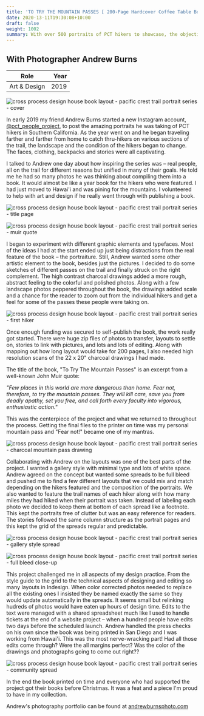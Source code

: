 ```yaml
---
title: 'TO TRY THE MOUNTAIN PASSES [ 200-Page Hardcover Coffee Table Book ]'
date: 2020-13-11T19:30:08+10:00
draft: false
weight: 1002
summary: With over 500 portraits of PCT hikers to showcase, the objective with this book was to make the design disappear. We wanted to create a presentation format that was consistent enough to direct all the focus toward the portraits, but varied enough to keep the reader's interest.
---
```


## With Photographer Andrew Burns

| Role | Year |
| ----------- | -----------: |
| Art & Design | 2019 |

![cross process design house book layout - pacific crest trail portrait series - cover](/images/work/cross-process-design-house-to-try-the-mountain-passes-cover.jpg "cover artwork and design - to try the mountain passes")

In early 2019 my friend Andrew Burns started a new Instagram account, [@pct_people_project](https://instagram.com/pct_people_project), to post the amazing portraits he was taking of PCT hikers in Southern California. As the year went on and he began traveling farther and farther from home to catch thru-hikers on various sections of the trail, the landscape and the condition of the hikers began to change. The faces, clothing, backpacks and stories were all captivating.

I talked to Andrew one day about how inspiring the series was – real people, all on the trail for different reasons but unified in many of their goals. He told me he had so many photos he was thinking about compiling them into a book. It would almost be like a year book for the hikers who were featured. I had just moved to Hawai'i and was pining for the mountains. I volunteered to help with art and design if he really went through with publishing a book.

![cross process design house book layout - pacific crest trail portrait series - title page](/images/work/cross-process-design-house-to-try-the-mountain-passes-title-page.jpg "title page design - to try the mountain passes")

![cross process design house book layout - pacific crest trail portrait series - muir quote](/images/work/cross-process-design-house-to-try-the-mountain-passes-muir-quote.jpg "Muir quote page - to try the mountain passes")

I began to experiment with different graphic elements and typefaces. Most of the ideas I had at the start ended up just being distractions from the real feature of the book – the portraiture. Still, Andrew wanted some other artistic element to the book, besides just the pictures. I decided to do some sketches of different passes on the trail and finally struck on the right complement. The high contrast charcoal drawings added a more rough, abstract feeling to the colorful and polished photos. Along with a few landscape photos peppered throughout the book, the drawings added scale and a chance for the reader to zoom out from the individual hikers and get a feel for some of the passes these people were taking on.

![cross process design house book layout - pacific crest trail portrait series - first hiker](/images/work/cross-process-design-house-to-try-the-mountain-passes-intro-fat-rat.jpg "Fat Rat - to try the mountain passes")

Once enough funding was secured to self-publish the book, the work really got started. There were huge zip files of photos to transfer, layouts to settle on, stories to link with pictures, and lots and lots of editing. Along with mapping out how long layout would take for 200 pages, I also needed high resolution scans of the 22 x 20" charcoal drawings I had made. 

The title of the book, "To Try The Mountain Passes" is an excerpt from a well-known John Muir quote:

*"Few places in this world are more dangerous than home. Fear not, therefore, to try the mountain passes. They will kill care, save you from deadly apathy, set you free, and call forth every faculty into vigorous, enthusiastic action."*

This was the centerpiece of the project and what we returned to throughout the process. Getting the final files to the printer on time was my personal mountain pass and "Fear not!" became one of my mantras.

![cross process design house book layout - pacific crest trail portrait series - charcoal mountain pass drawing](/images/work/cross-process-design-house-to-try-the-mountain-passes-chalk-drawing.jpg "Charcoal mountain passes - to try the mountain passes")

Collaborating with Andrew on the layouts was one of the best parts of the project. I wanted a gallery style with minimal type and lots of white space. Andrew agreed on the concept but wanted some spreads to be full bleed and pushed me to find a few different layouts that we could mix and match depending on the hikers featured and the composition of the portraits. We also wanted to feature the trail names of each hiker along with how many miles they had hiked when their portrait was taken. Instead of labeling each photo we decided to keep them at bottom of each spread like a footnote. This kept the portraits free of clutter but was an easy reference for readers. The stories followed the same column structure as the portrait pages and this kept the grid of the spreads regular and predictable.

![cross process design house book layout - pacific crest trail portrait series - gallery style spread](/images/work/cross-process-design-house-to-try-the-mountain-passes-nice-layout.jpg "gallery style spread - to try the mountain passes")

![cross process design house book layout - pacific crest trail portrait series - full bleed close-up](/images/work/cross-process-design-house-to-try-the-mountain-passes-full-bleed-photo.jpg "Full bleed close-up - to try the mountain passes")

This project challenged me in all aspects of my design practice. From the style guide to the grid to the technical aspects of designing and editing so many layouts in Indesign. When color corrected photos needed to replace all the existing ones I insisted they be named exactly the same so they would update automatically in the spreads. It seems small but relinking hudreds of photos would have eaten up hours of design time. Edits to the text were managed with a shared spreadsheet much like I used to handle tickets at the end of a website project – when a hundred people have edits two days before the scheduled launch. Andrew handled the press checks on his own since the book was being printed in San Diego and I was working from Hawai'i. This was the most nerve-wracking part! Had all those edits come through? Were the all margins perfect? Was the color of the drawings and photographs going to come out right??

![cross process design house book layout - pacific crest trail portrait series - community spread](/images/work/cross-process-design-house-to-try-the-mountain-passes-community-spread.jpg "Community spread - to try the mountain passes")

In the end the book printed on time and everyone who had supported the project got their books before Christmas. It was a feat and a piece I'm proud to have in my collection.

Andrew's photography portfolio can be found at [andrewburnsphoto.com](https://www.andrewburnsphoto.com)
